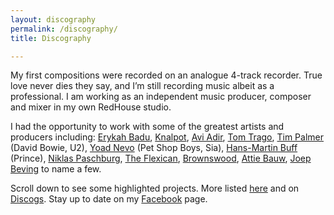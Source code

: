 ```yaml
---
layout: discography
permalink: /discography/
title: Discography

---
```


My first compositions were recorded on an analogue 4-track recorder. True love never dies they say, and I’m still recording music albeit as a professional. I am working as an independent music producer, composer and mixer in my own RedHouse studio. 

I had the opportunity to work with some of the greatest artists and producers including: [Erykah Badu](https://erykah-badu.com), [Knalpot](http://www.knalpot.eu), [Avi Adir](../projects/avi-adir-woods-awakening), [Tom Trago](https://www.tomtrago.com), [Tim Palmer](http://timpalmer.com) (David Bowie, U2), [Yoad Nevo](http://yoadnevo.com) (Pet Shop Boys, Sia), [Hans-Martin Buff](https://www.discogs.com/artist/351436-Hans-Martin-Buff) (Prince), [Niklas Paschburg](http://niklaspaschburg.com), [The Flexican](http://www.theflexican.com), [Brownswood](https://brownswoodrecordings.com), [Attie Bauw](http://bauwhaus.com), [Joep Beving](http://joepbeving.com) to name a few.

Scroll down to see some highlighted projects. More listed <a href="../../../assets/cv/GijsvanKloosterCVM.pdf" target="_top" class="red-link">here</a> and on <a href="https://www.discogs.com/artist/413565-Gijs-Van-Klooster?sort=year%2Cdesc&limit=50&filter_anv=0&type=Credits&layout=med" target="_top" class="red-link">Discogs</a>. Stay up to date on my <a href="https://www.facebook.com/gijsvankloostermusic" target="_top" class="red-link">Facebook</a> page.
